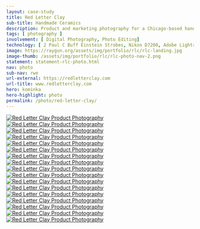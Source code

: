 ```yaml
---
layout: case-study
title: Red Letter Clay
sub-title: Handmade Ceramics
description: Product and marketing photography for a Chicago-based handmade ceramic business.
tags: [ photography ]
involvement: [ Digital Photography, Photo Editing]
technology: [ 2 Paul C Buff Einstein Strobes, Nikon D7200, Adobe Lightroom ]
image: https://raygun.org/assets/img/portfolio/rlc/rlc-landing.jpg
image-thumb: /assets/img/portfolio/rlc/rlc-photo-nav-2.png
statement: statement-rlc-photo.html
nav: photo
sub-nav: rwe
url-external: https://redletterclay.com
url-title: www.redletterclay.com
hero: kominka
hero-highlight: photo
permalink: /photo/red-letter-clay/
---
```

<div class="container-fluid highlight rwe">
  <div class="container-fluid">
    <div class="row">
      <div class="col" data-aos="fade-up" data-aos-once="true">
        <a href="/assets/img/portfolio/rlc/rlc-001.jpg" class="glightboxGallery"><img src="/assets/img/portfolio/rlc/rlc-001.jpg" alt="Red Letter Clay Product Photography" class="img-fluid cursor-zoom mb-4"></a>
      </div>
      <div class="col" data-aos="fade-up" data-aos-once="true">
       <a href="/assets/img/portfolio/rlc/rlc-landing.jpg" class="glightboxGallery"><img src="/assets/img/portfolio/rlc/rlc-landing.jpg" alt="Red Letter Clay Product Photography" class="img-fluid cursor-zoom"></a>
      </div>
    </div>
    <div class="row">
      <div class="col" data-aos="fade-up" data-aos-once="true">
        <a href="/assets/img/portfolio/rlc/rlc-002.jpg" class="glightboxGallery"><img src="/assets/img/portfolio/rlc/rlc-002.jpg" alt="Red Letter Clay Product Photography" class="img-fluid cursor-zoom mb-4"></a>
      </div>
      <div class="col" data-aos="fade-up" data-aos-once="true">
        <a href="/assets/img/portfolio/rlc/rlc-003.jpg" class="glightboxGallery"><img src="/assets/img/portfolio/rlc/rlc-003.jpg" alt="Red Letter Clay Product Photography" class="img-fluid cursor-zoom mb-4"></a>
      </div>
      <div class="col" data-aos="fade-up" data-aos-once="true">
        <a href="/assets/img/portfolio/rlc/rlc-004.jpg" class="glightboxGallery"><img src="/assets/img/portfolio/rlc/rlc-004.jpg" alt="Red Letter Clay Product Photography" class="img-fluid cursor-zoom mb-4"></a>
      </div>
    </div>
    <div class="row">
      <div class="col" data-aos="fade-up" data-aos-once="true">
        <a href="/assets/img/portfolio/rlc/rlc-005.jpg" class="glightboxGallery"><img src="/assets/img/portfolio/rlc/rlc-005.jpg" alt="Red Letter Clay Product Photography" class="img-fluid cursor-zoom mb-4"></a>
      </div>
      <div class="col" data-aos="fade-up" data-aos-once="true">
       <a href="/assets/img/portfolio/rlc/rlc-006.jpg" class="glightboxGallery"><img src="/assets/img/portfolio/rlc/rlc-006.jpg" alt="Red Letter Clay Product Photography" class="img-fluid cursor-zoom"></a>
      </div>
    </div>
    <div class="row">
      <div class="col" data-aos="fade-up" data-aos-once="true">
        <a href="/assets/img/portfolio/rlc/rlc-007.jpg" class="glightboxGallery"><img src="/assets/img/portfolio/rlc/rlc-007.jpg" alt="Red Letter Clay Product Photography" class="img-fluid cursor-zoom mb-4"></a>
      </div>
      <div class="col" data-aos="fade-up" data-aos-once="true">
        <a href="/assets/img/portfolio/rlc/rlc-008.jpg" class="glightboxGallery"><img src="/assets/img/portfolio/rlc/rlc-008.jpg" alt="Red Letter Clay Product Photography" class="img-fluid cursor-zoom mb-4"></a>
      </div>
      <div class="col" data-aos="fade-up" data-aos-once="true">
        <a href="/assets/img/portfolio/rlc/rlc-009.jpg" class="glightboxGallery"><img src="/assets/img/portfolio/rlc/rlc-009.jpg" alt="Red Letter Clay Product Photography" class="img-fluid cursor-zoom mb-4"></a>
      </div>
    </div>
    <div class="row">
      <div class="col" data-aos="fade-up" data-aos-once="true">
        <a href="/assets/img/portfolio/rlc/rlc-010.jpg" class="glightboxGallery"><img src="/assets/img/portfolio/rlc/rlc-010.jpg" alt="Red Letter Clay Product Photography" class="img-fluid cursor-zoom mb-4"></a>
      </div>
      <div class="col" data-aos="fade-up" data-aos-once="true">
       <a href="/assets/img/portfolio/rlc/rlc-013.jpg" class="glightboxGallery"><img src="/assets/img/portfolio/rlc/rlc-013.jpg" alt="Red Letter Clay Product Photography" class="img-fluid cursor-zoom"></a>
      </div>
    </div>
    <div class="row">
      <div class="col" data-aos="fade-up" data-aos-once="true">
        <a href="/assets/img/portfolio/rlc/rlc-012.jpg" class="glightboxGallery"><img src="/assets/img/portfolio/rlc/rlc-012.jpg" alt="Red Letter Clay Product Photography" class="img-fluid cursor-zoom mb-4"></a>
      </div>
      <div class="col" data-aos="fade-up" data-aos-once="true">
        <a href="/assets/img/portfolio/rlc/rlc-014.jpg" class="glightboxGallery"><img src="/assets/img/portfolio/rlc/rlc-014.jpg" alt="Red Letter Clay Product Photography" class="img-fluid cursor-zoom mb-4"></a>
      </div>
    </div>
    <div class="row">
    <div class="col" data-aos="fade-up" data-aos-once="true">
       <a href="/assets/img/portfolio/rlc/rlc-011.jpg" class="glightboxGallery"><img src="/assets/img/portfolio/rlc/rlc-011.jpg" alt="Red Letter Clay Product Photography" class="img-fluid cursor-zoom"></a>
      </div>
      <div class="col" data-aos="fade-up" data-aos-once="true">
        <a href="/assets/img/portfolio/rlc/rlc-011-inside.jpg" class="glightboxGallery"><img src="/assets/img/portfolio/rlc/rlc-011-inside.jpg" alt="Red Letter Clay Product Photography" class="img-fluid cursor-zoom mb-4"></a>
      </div>
      <div class="col" data-aos="fade-up" data-aos-once="true">
        <a href="/assets/img/portfolio/rlc/rlc-011-foot.jpg" class="glightboxGallery"><img src="/assets/img/portfolio/rlc/rlc-011-foot.jpg" alt="Red Letter Clay Product Photography" class="img-fluid cursor-zoom mb-4"></a>
      </div>
    </div>
  </div>
</div>